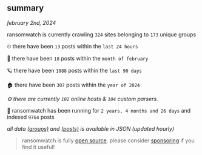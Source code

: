 
## summary
_february 2nd, 2024_

ransomwatch is currently crawling `324` sites belonging to `173` unique groups

⏲ there have been `13` posts within the `last 24 hours`

🦈 there have been `18` posts within the `month of february`

🪐 there have been `1088` posts within the `last 90 days`

🏚 there have been `307` posts within the `year of 2024`

_⚙️ there are currently `102` online hosts & `104` custom parsers._

🦕 ransomwatch has been running for `2 years, 4 months and 26 days` and indexed `9764` posts

_all data  [(groups)](http://ransomwhat.telemetry.ltd/groups) and [(posts)](http://ransomwhat.telemetry.ltd/posts) is available in JSON (updated hourly)_

> ransomwatch is fully [open source](https://github.com/joshhighet/ransomwatch#ransomwatch--). please consider [sponsoring](https://github.com/sponsors/joshhighet) if you find it useful!
